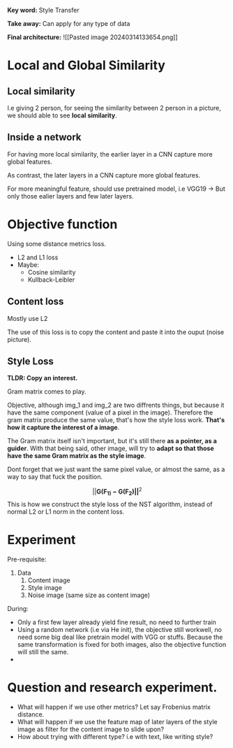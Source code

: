 **Key word:** Style Transfer

**Take away:** Can apply for any type of data

**Final architecture:** ![[Pasted image 20240314133654.png]]

# Local and Global Similarity

## Local similarity
I.e giving 2 person, for seeing the similarity between 2 person in a picture, we should able to see **local similarity**. 

## Inside a network
For having more local similarity, the earlier layer in a CNN capture more global features.

As contrast, the later layers in a CNN capture more global features.

For more meaningful feature, should use pretrained model, i.e VGG19 -> But only those ealier layers and few later layers.

# Objective function

Using some distance metrics loss.
- L2 and L1 loss
- Maybe:
	- Cosine similarity
	- Kullback-Leibler

## Content loss

Mostly use L2

The use of this loss is to copy the content and paste it into the ouput (noise picture). 


## Style Loss

**TLDR: Copy an interest.** 

Gram matrix comes to play.

Objective, although img_1 and img_2 are two diffrents things, but because it have the same component (value  of a pixel in the image). Therefore the gram matrix produce the same value, that's how the style loss work. **That's how it capture the interest of a image**.

The Gram matrix itself isn't important, but it's still there **as a pointer, as a guider**. With that being said, other image, will try to **adapt so that those have the same Gram matrix as the style image**. 

Dont forget that we just want the same pixel value, or almost the same, as a way to say that fuck the position.

$$
||\mathbf{G(F_{1)}- G(F_2)||}^2
$$
This is how we construct the style loss of the NST algorithm, instead of normal L2 or L1 norm in the content loss.


# Experiment
Pre-requisite:
1. Data
	1. Content image
	2. Style image
	3. Noise image (same size as content image)


During:
- Only a first few layer already yield fine result, no need to further train
- Using a random network (i.e via He init), the objective still workwell, no need some big deal like pretrain model with VGG or stuffs. Because the same transformation is fixed for both images, also the objective function will still the same.  
- 
# Question and research experiment. 

- What will happen if we use other metrics? Let say Frobenius matrix distance.
- What will happen if we use the feature map of later layers of the style image as filter for the content image to slide upon?
- How about trying with different type? i.e with text, like writing style?
